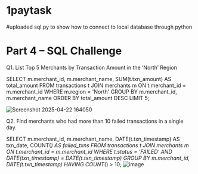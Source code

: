 # 1paytask



#uploaded sql.py to show how to connect to local database through python 
# Part 4 – SQL Challenge 
Q1. List Top 5 Merchants by Transaction Amount in the ‘North’ Region

SELECT 
    m.merchant_id,
    m.merchant_name,
    SUM(t.txn_amount) AS total_amount
FROM 
    transactions t
JOIN 
    merchants m ON t.merchant_id = m.merchant_id
WHERE 
    m.region = 'North'
GROUP BY 
    m.merchant_id, m.merchant_name
ORDER BY 
    total_amount DESC
LIMIT 5;

![Screenshot 2025-04-22 164050](https://github.com/user-attachments/assets/8b8bcc13-a20c-4353-a1c5-64b9d59dba0a)

Q2. Find merchants who had more than 10 failed transactions in a single day.

SELECT 
    m.merchant_id, 
    m.merchant_name, 
    DATE(t.txn_timestamp) AS txn_date, 
    COUNT(*) AS failed_txns
FROM 
    transactions t
JOIN 
    merchants m ON t.merchant_id = m.merchant_id
WHERE 
    t.status = 'FAILED'
    AND DATE(txn_timestamp) = DATE(t.txn_timestamp)
GROUP BY 
    m.merchant_id, DATE(t.txn_timestamp)
HAVING 
    COUNT(*) > 10;
![image](https://github.com/user-attachments/assets/a3133f76-ec79-4376-a97a-193239008d9c)





